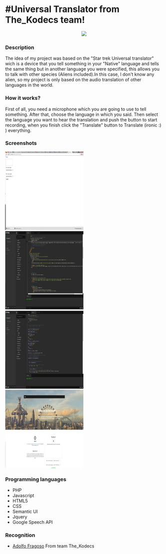 #Universal Translator from The_Kodecs team! 
==============================
<center>
<img src="http://www.unocero.com/wp-content/uploads/2013/05/Cu%C3%A1ntas-referencias-a-Star-Trek-en-pel%C3%ADculas-y-series-de-TV-recuerdas.jpg">
</center>
<h3>Description</h3>
<p>The idea of my project was based on the "Star trek Universal translator" wich is a device that you tell something in your "Native" language and tells the same thing but in another language you were specified, this allows you to talk with other species (Aliens included).In this case, I don't know any alien, so my project is only based on the audio translation of other languages in the world.</p>

<h3>How it works?</h3>
<p>First of all, you need a microphone which you are going to use to tell something. After that, choose the language in which you said. Then select the language you want to hear the translation and push the button to start recording, when you finish click the "Translate" button to Translate (ironic :) ) everything. </p>

<h3>Screenshots</h3>
<img src="images/made.png" width="250" height="250"> <br />
<img src="images/code.png" width="250" height="250"> <br />
<img src="images/php.png" width="250" height="250"> <br />
<img src="images/final.png" width="250" height="250" > <br />

<h3>Programming languages</h3>
<ul>
  <li>PHP</li>
  <li>Javascript</li>
  <li>HTML5</li>
  <li>CSS</li>
  <li>Semantic UI</li>
  <li>Jquery</li>
  <li>Google Speech API</li>
</ul>

<h3>Recognition</h3>
<ul><li><a href="https://twitter.com/FragosoAdolfo" target="_blank">Adolfo Fragoso</a> From team The_Kodecs</li></ul>
